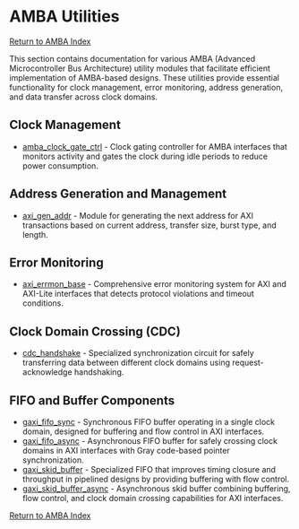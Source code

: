 # AMBA Utilities

[Return to AMBA Index](../index.md)

This section contains documentation for various AMBA (Advanced Microcontroller Bus Architecture) utility modules that facilitate efficient implementation of AMBA-based designs. These utilities provide essential functionality for clock management, error monitoring, address generation, and data transfer across clock domains.

## Clock Management

* [amba_clock_gate_ctrl](amba_clock_gate_ctrl.md) - Clock gating controller for AMBA interfaces that monitors activity and gates the clock during idle periods to reduce power consumption.

## Address Generation and Management

* [axi_gen_addr](axi_gen_addr.md) - Module for generating the next address for AXI transactions based on current address, transfer size, burst type, and length.

## Error Monitoring

* [axi_errmon_base](axi_errmon_base.md) - Comprehensive error monitoring system for AXI and AXI-Lite interfaces that detects protocol violations and timeout conditions.

## Clock Domain Crossing (CDC)

* [cdc_handshake](cdc_handshake_doc.md) - Specialized synchronization circuit for safely transferring data between different clock domains using request-acknowledge handshaking.

## FIFO and Buffer Components

* [gaxi_fifo_sync](gaxi_fifo_sync_doc.md) - Synchronous FIFO buffer operating in a single clock domain, designed for buffering and flow control in AXI interfaces.
* [gaxi_fifo_async](gaxi_fifo_async_doc.md) - Asynchronous FIFO buffer for safely crossing clock domains in AXI interfaces with Gray code-based pointer synchronization.
* [gaxi_skid_buffer](gaxi_skid_buffer_doc.md) - Specialized FIFO that improves timing closure and throughput in pipelined designs by providing buffering with flow control.
* [gaxi_skid_buffer_async](gaxi_skid_buffer_async.md) - Asynchronous skid buffer combining buffering, flow control, and clock domain crossing capabilities for AXI interfaces.

[Return to AMBA Index](../index.md)
